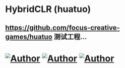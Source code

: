 # HybridCLR (huatuo)

## https://github.com/focus-creative-games/huatuo  测试工程... 

# [![Author](https://img.shields.io/badge/Unity-2021.3.1f1-blue.svg "")](https://github.com/devagame/ "") [![Author](https://img.shields.io/badge/li2cpp-2021.3.1f1-blue.svg "")](https://github.com/devagame/ "") [![Author](https://img.shields.io/badge/huatuo-latest-blue.svg "")](https://github.com/focus-creative-games/huatuo "")
